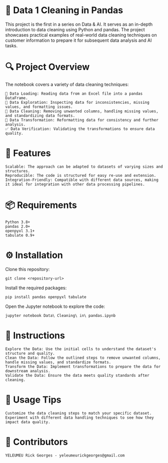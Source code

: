 <h1>🧹 Data 1 Cleaning in Pandas </h1>

This project is the first in a series on Data & AI. It serves as an in-depth introduction to data cleaning using Python and pandas. The project showcases practical examples of real-world data cleaning techniques on customer information to prepare it for subsequent data analysis and AI tasks.

<h1>🔍 Project Overview</h1>

The notebook covers a variety of data cleaning techniques:

    📄 Data Loading: Reading data from an Excel file into a pandas DataFrame.
    🔎 Data Exploration: Inspecting data for inconsistencies, missing values, and formatting issues.
    🧼 Data Cleaning: Removing unwanted columns, handling missing values, and standardizing data formats.
    🔧 Data Transformation: Reformatting data for consistency and further analysis.
    ✅ Data Verification: Validating the transformations to ensure data quality.

<h1>🌟 Features </h1>

    Scalable: The approach can be adapted to datasets of varying sizes and structures.
    Reproducible: The code is structured for easy re-use and extension.
    Integration-Friendly: Compatible with different data sources, making it ideal for integration with other data processing pipelines.

<h1>📦 Requirements</h1>

    Python 3.8+
    pandas 2.0+
    openpyxl 3.1+
    tabulate 0.9+

<h1>⚙️ Installation</h1>

  Clone this repository:
      
    git clone <repository-url>

Install the required packages:
          
    pip install pandas openpyxl tabulate

Open the Jupyter notebook to explore the code:

    jupyter notebook Data\ Cleaning\ in\ pandas.ipynb

<h1>📝 Instructions </h1>

    Explore the Data: Use the initial cells to understand the dataset's structure and quality.
    Clean the Data: Follow the outlined steps to remove unwanted columns, handle missing values, and standardize formats.
    Transform the Data: Implement transformations to prepare the data for downstream analysis.
    Validate the Data: Ensure the data meets quality standards after cleaning.

<h1>🔑 Usage Tips </h1>

    Customize the data cleaning steps to match your specific dataset.
    Experiment with different data handling techniques to see how they impact data quality.

<h1>👥 Contributors </h1>

    YELEUMEU Rick Georges - yeleumeurickgeorges@gmail.com

